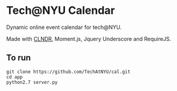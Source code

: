 # Tech@NYU Calendar

Dynamic online event calendar for tech@NYU.

Made with [CLNDR](http://kylestetz.github.io/CLNDR/), Moment.js, Jquery Underscore and RequireJS.

## To run

```
git clone https://github.com/TechAtNYU/cal.git
cd app
python2.7 server.py
```


